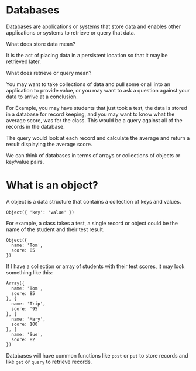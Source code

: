 # Databases

Databases are applications or systems that store data and enables other applications
or systems to retrieve or query that data.

What does store data mean?

It is the act of placing data in a persistent location so that it may be retrieved
later.

What does retrieve or query mean?

You may want to take collections of data and pull some or all into an application
to provide value, or you may want to ask a question against your data to arrive at
a conclusion.

For Example, you may have students that just took a test, the data is stored
in a database for record keeping, and you may want to know what the average score,
was for the class. This would be a query against all of the records in the database.

The query would look at each record and calculate the average and return a result
displaying the average score.

We can think of databases in terms of arrays or collections of objects or key/value
pairs.

# What is an object?

A object is a data structure that contains a collection of keys and values.

```
Object({ 'key': 'value' })
```

For example, a class takes a test, a single record or object could be the name of the
student and their test result.

```
Object({
  name: 'Tom',
  score: 85
})
```

If I have a collection or array of students with their test scores, it may look
something like this:

```
Array({
  name: 'Tom',
  score: 85
}, {
  name: 'Trip',
  score: '95'
}, {
  name: 'Mary',
  score: 100
}, {
  name: 'Sue',
  score: 82
})
```

Databases will have common functions like `post` or `put` to store records and like
`get` or `query` to retrieve records.
